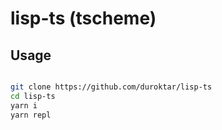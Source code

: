 # lisp-ts (tscheme)

## Usage

```sh

git clone https://github.com/duroktar/lisp-ts
cd lisp-ts
yarn i
yarn repl

```
